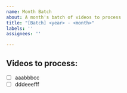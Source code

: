 ```yaml
---
name: Month Batch
about: A month's batch of videos to process
title: "[Batch] <year> - <month>"
labels: ''
assignees: ''

---
```


<year> <month>

## Videos to process:

- [ ] aaabbbcc
- [ ] dddeeefff
